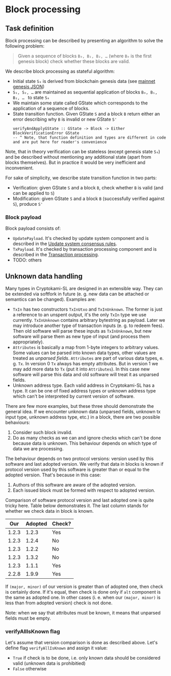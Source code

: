 # Block processing

## Task definition

Block processing can be described by presenting an algorithm to solve the following problem:

> Given a sequence of blocks `B₀, B₁, B₂, …` 
(where `B₀` is the first genesis block) check whether these blocks are valid.

We describe block processing as stateful algorithm:
* Initial state `S₀` is derived from blockchain genesis data (see [mainnet genesis JSON](https://raw.githubusercontent.com/CryptoKami/cryptokami-core/e7cfb1724024e0db2f25ddd2eb8f8f17c0bc497f/node/mainnet-genesis.json))
* `S₁, S₂, …` are maintained as sequential application of blocks  `B₀, B₁, B₂, … ` to state `S₀`
* We maintain some state called GState which corresponds to the application of a sequence of blocks.
* State transition function. Given GState `S` and a block `B` 
return either an error describing why `B` is invalid or new GState `S'`
  ```
  verifyAndApplyGState :: GState -> Block -> Either BlockVerificationError GState
  -- ^ Note, that function definition and types are different in code and are put here for reader's convenience
  ```

Note, that in theory verification can be stateless (except genesis
state `S₀`) and be described without mentioning any additional state
(apart from blocks themselves). But in practice it would be very
inefficient and inconvenient.

For sake of simplicity, we describe state transition function in two parts:
* Verification: given GState `S` and a block `B`, check whether `B` is valid (and can be applied to `S`)
* Modification: given GState `S` and a block `B` (successfully verified against `S`), produce `S'`

### Block payload

Block payload consists of:
* `UpdatePayload`. 
  It's checked by update system component and is described in the [Update system consensus rules](us.md).
* `TxPayload`. 
  It's checked by transaction processing component and is described in the [Transaction processing](txp.md).
* TODO: others 

## Unknown data handling

Many types in Cryptokami-SL are designed in an extensible way. They can
be extended via softfork in future (e. g. new data can be attached or
semantics can be changed). Examples are:
* `TxIn` has two constructors `TxInUtxo` and `TxInUnknown`. The former
  is just a reference to an unspent output, it's the only `TxIn` type
  we use currently. `TxInUnknown` contains arbitrary bytestring as
  payload. Later we may introduce another type of transaction inputs
  (e. g. to redeem fees). Then old software will parse these inputs
  as `TxInUnknown`, but new software will parse them as new type of
  input (and process them appropriately).
* `Attributes` is basically a map from 1-byte integers to arbitrary
  values. Some values can be parsed into known data types, other
  values are treated as _unparsed fields_. `Attributes` are part of
  various data types, e. g. `Tx`. In version 0 `Tx` always has empty
  attributes. But in version 1 we may add more data to `Tx` (put it
  into `Attributes`). In this case new software will parse this data
  and old software will treat it as unparsed fields.
* Unknown address type. Each valid address in Cryptokami-SL has a
  type. It can be one of fixed address types or unknown address type
  which can't be interpreted by current version of software.

There are few more examples, but these three should demonstrate the
general idea. If we encounter unknown data (unparsed fields, unknown
tx input type, unknown address type, etc.) in a block, there are two
possible behaviours:
1. Consider such block invalid.
2. Do as many checks as we can and ignore checks which can't be done
   because data is unknown. This behaviour depends on which type of
   data we are processing.

The behaviour depends on two protocol versions: version used by this
software and last adopted version. We verify that data in blocks is
known if protocol version used by this software is greater than or
equal to the adopted version. That's because in this case:

1. Authors of this software are aware of the adopted version.
2. Each issued block must be formed with respect to adopted version.

Comparison of software protocol version and last adopted one is quite tricky here. 
Table below demonstrates it. The last column stands for whether we check data in block is known.

| Our   | Adopted | Check? |
| ----- | ------- | ------ |
| 1.2.3 |  1.2.3  | Yes    |
| 1.2.3 |  1.2.4  | No     |
| 1.2.3 |  1.2.2  | No     |
| 1.2.3 |  1.3.2  | No     |
| 1.2.3 |  1.1.1  | Yes    |
| 2.2.8 |  1.9.9  | Yes    |

If `(major, minor)` of our version is greater than of adopted
one, then check is certainly done. If it's equal, then check is
done only if `alt` component is the same as adopted one. In
other cases (i. e. when our `(major, minor)` is less than from
adopted version) check is not done.

Note: when we say that attributes must be known, it means that
unparsed fields must be empty.

### verifyAllIsKnown flag

Let's assume that version comparison is done as described above.
Let's define flag `verifyAllIsKnown` and assign it value:
* `True` if check is to be done, i.e. only known data should be considered valid (unknown data is prohibitied)
* `False` otherwise
